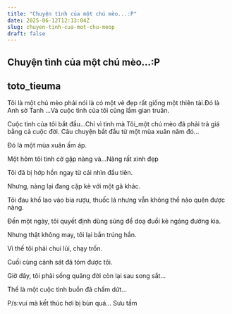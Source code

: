 ```yaml
---
title: "Chuyện tình của một chú mèo...:P"
date: 2025-06-12T12:13:04Z
slug: chuyen-tinh-cua-mot-chu-meop
draft: false
---
```


## Chuyện tình của một chú mèo...:P

## toto_tieuma

Tôi là một chú mèo phải nói là có một vẻ đẹp rất giống một thiên tài.Đó là Anh sờ Tanh ...Và cuộc tình của tôi cũng lắm gian truân.

Cuộc tình của tôi bắt đầu...Chỉ vì tình mà Tôi_một chú mèo đã phải trả giá bằng cả cuộc đời. Câu chuyện bắt đầu từ một mùa xuân năm đó...
 
Đó là một mùa xuân ấm áp.



Một hôm tôi tình cờ gặp nàng và...Nàng rất xinh đẹp 


 
Tôi đã bị hớp hồn ngay từ cái nhìn đầu tiên. 


Nhưng, nàng lại đang cặp kè với một gã khác.



Tôi đau khổ lao vào bia rượu, thuốc lá nhưng vẫn không thể nào quên được nàng.



Đến một ngày, tôi quyết định dùng súng để doạ đuổi kẻ ngáng đường kia.



Nhưng thật không may, tôi lại bắn trúng hắn.


Vì thế tôi phải chui lủi, chạy trốn.



Cuối cùng cảnh sát đã tóm được tôi.



Giờ đây, tôi phải sống quãng đời còn lại sau song sắt...

Thế là một cuộc tình buồn đã chấm dứt...
 
P/s:vui mà kết thúc hơi bị bùn quá...
Sưu tầm